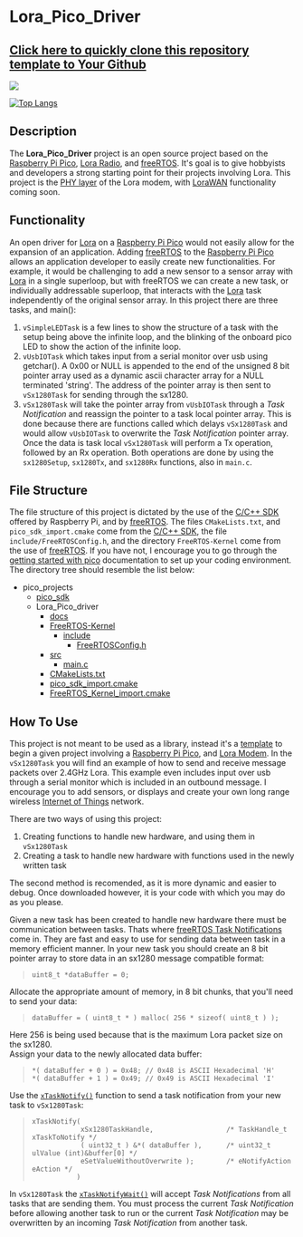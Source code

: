 # Lora_Pico_Driver

## [Click here to quickly clone this repository template to Your Github](https://github.com/new?template_name=Lora_Pico_Driver&template_owner=cschorn01)

![](https://img.shields.io/badge/Code-C-informational?style=flat&logo=c&color=#A8B9CC)

[![Top Langs](https://github-readme-stats.vercel.app/api/top-langs/?username=cschorn01&layout=compact&theme=dark)](https://github.com/cschorn01/Lora_Pico_Driver)

## Description

The **Lora_Pico_Driver** project is an open source project based on the [Raspberry Pi Pico](https://www.raspberrypi.com/products/raspberry-pi-pico/), 
[Lora Radio](https://www.semtech.com/products/wireless-rf/lora-connect/sx1280), and [freeRTOS](https://www.freertos.org/). It's goal is to give hobbyists and developers a strong starting point for their projects involving Lora. This project is the [PHY layer](https://lora-developers.semtech.com/documentation/tech-papers-and-guides/lora-and-lorawan) of the Lora modem, with [LoraWAN](https://lora-developers.semtech.com/documentation/tech-papers-and-guides/lora-and-lorawan) functionality coming soon.

## Functionality
An open driver for [Lora](https://www.semtech.com/products/wireless-rf/lora-connect/sx1280) on a [Raspberry Pi Pico](https://www.raspberrypi.com/products/raspberry-pi-pico/) would not easily allow for the expansion of an application.
Adding [freeRTOS](https://www.freertos.org/) to the [Raspberry Pi Pico](https://www.raspberrypi.com/products/raspberry-pi-pico/) allows an application developer to easily create new functionalities.
For example, it would be challenging to add a new sensor to a sensor array with [Lora](https://www.semtech.com/products/wireless-rf/lora-connect/sx1280) in a single 
superloop, but with freeRTOS we can create a new task, or individually addressable superloop, that interacts
with the [Lora](https://www.semtech.com/products/wireless-rf/lora-connect/sx1280) task independently of the original sensor array. In this project there are three tasks, 
and main():
1. `vSimpleLEDTask` is a few lines to show 
the structure of a task with the setup being above the infinite loop, and the blinking of the onboard pico
LED to show the action of the infinite loop.
2. `vUsbIOTask` which takes input from a serial monitor over usb using getchar(). A 0x00 or NULL is 
appended to the end of the unsigned 8 bit pointer array used as a dynamic ascii character array for a NULL terminated 'string'. 
The address of the pointer array is then sent to `vSx1280Task` for sending through the sx1280.
3. `vSx1280Task` will take the pointer array from `vUsbIOTask` through a *Task Notification* and reassign the pointer to a 
task local pointer array. This is done
because there are functions called which delays `vSx1280Task` and would allow `vUsbIOTask` to overwrite the *Task Notification* pointer array.
Once the data is task local `vSx1280Task` will perform a Tx operation, followed by an Rx operation. Both operations are done by using the 
`sx1280Setup`, `sx1280Tx`, and `sx1280Rx` functions, also in `main.c`.

## File Structure
The file structure of this project is dictated by the use of the [C/C++ SDK](https://datasheets.raspberrypi.com/pico/raspberry-pi-pico-c-sdk.pdf) offered by Raspberry Pi, and by [freeRTOS](https://www.freertos.org/). The files `CMakeLists.txt`, and `pico_sdk_import.cmake` come from the [C/C++ SDK](https://datasheets.raspberrypi.com/pico/raspberry-pi-pico-c-sdk.pdf), the file `include/FreeRTOSConfig.h`, and the directory `FreeRTOS-Kernel` come from the use of [freeRTOS](https://www.freertos.org/). If you have not, I encourage you to go through the [getting started with pico](https://datasheets.raspberrypi.com/pico/getting-started-with-pico.pdf) documentation to set up your coding environment. The directory tree should resemble the list below:
- pico_projects
  - [pico_sdk](https://github.com/raspberrypi/pico-sdk)
  - Lora_Pico_driver  
    - [docs](https://github.com/cschorn01/Lora_Pico_Driver/tree/main/docs)  
    - [FreeRTOS-Kernel](https://github.com/FreeRTOS/FreeRTOS-Kernel)
      - [include](https://github.com/cschorn01/Lora_Pico_Driver/tree/main/FreeRTOS-Kernel/include)  
        - [FreeRTOSConfig.h](https://github.com/cschorn01/Lora_Pico_Driver/blob/main/FreeRTOS-Kernel/include/FreeRTOSConfig.h) 
    - [src](https://github.com/cschorn01/Lora_Pico_Driver/tree/main/src)  
      - [main.c](https://github.com/cschorn01/Lora_Pico_Driver/blob/main/src/main.c)  
    - [CMakeLists.txt](https://github.com/cschorn01/Lora_Pico_Driver/blob/main/CMakeLists.txt)  
    - [pico_sdk_import.cmake](https://github.com/cschorn01/Lora_Pico_Driver/blob/main/pico_sdk_import.cmake)
    - [FreeRTOS_Kernel_import.cmake](https://github.com/cschorn01/Lora_Pico_Driver/blob/main/FreeRTOS_Kernel_import.cmake)

## How To Use
This project is not meant to be used as a library, instead it's a [template](https://github.com/new?template_name=Lora_Pico_Driver&template_owner=cschorn01) to begin a given project involving a [Raspberry Pi Pico](https://www.raspberrypi.com/products/raspberry-pi-pico/), and [Lora Modem](https://www.semtech.com/products/wireless-rf/lora-connect/sx1280). In the `vSx1280Task` you will find an example of how to send and receive message packets over 2.4GHz Lora. This example even includes input over usb through a serial monitor which is included in an outbound message. I encourage you to add sensors, or displays and create your own long range wireless [Internet of Things](https://en.wikipedia.org/wiki/Internet_of_things) network.  

There are two ways of using this project:  
1. Creating functions to handle new hardware, and using them in `vSx1280Task`
2. Creating a task to handle new hardware with functions used in the newly written task
  
The second method is recomended, as it is more dynamic and easier to debug. Once downloaded however, it is your code with which you may do as you please.  
  
Given a new task has been created to handle new hardware there must be communication between tasks. Thats where [freeRTOS Task Notifications](https://www.freertos.org/RTOS-task-notifications.html) come in. They are fast and easy to use for sending data between task in a memory efficient manner. In your new task you should create an 8 bit pointer array to store data in an sx1280 message compatible format:  
  
>```
> uint8_t *dataBuffer = 0;
> ```  
  
Allocate the appropriate amount of memory, in 8 bit chunks, that you'll need to send your data:  
  
> ```
> dataBuffer = ( uint8_t * ) malloc( 256 * sizeof( uint8_t ) );
> ```  
  
Here 256 is being used because that is the maximum Lora packet size on the sx1280.  
Assign your data to the newly allocated data buffer:  
  
>```
>*( dataBuffer + 0 ) = 0x48; // 0x48 is ASCII Hexadecimal 'H' 
>*( dataBuffer + 1 ) = 0x49; // 0x49 is ASCII Hexadecimal 'I'
>```

Use the [`xTaskNotify()`](https://www.freertos.org/xTaskNotify.html) function to send a task notification from your new task to `vSx1280Task`:

> ```
> xTaskNotify(  
>             xSx1280TaskHandle,                  /* TaskHandle_t xTaskToNotify */  
>             ( uint32_t ) &*( dataBuffer ),      /* uint32_t ulValue (int)&buffer[0] */  
>             eSetValueWithoutOverwrite );        /* eNotifyAction eAction */  
>            )
> ```
  
In `vSx1280Task` the [`xTaskNotifyWait()`](https://www.freertos.org/xTaskNotifyWait.html) will accept *Task Notifications* from all tasks that are sending them. You must process the current *Task Notification* before allowing another task to run or the current *Task Notification* may be overwritten by an incoming *Task Notification* from another task.
  
  

